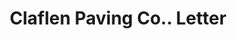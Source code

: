 ---
doi: 10.7916/D8ZP5J8Q
date_other: '1889'
date_other_textual: '1889'
form: correspondence
genre:
- Letters (correspondence)
name:
- Claflen Paving Co.
object_in_context_url: https://biggert.cul.columbia.edu/items/view/ave_biggert_01279
subject_hierarchical_geographic:
- Cleveland, Ohio, United States
subject_name:
- Claflen Paving Co.
title: Claflen Paving Co.. Letter
sort_title: Claflen Paving Co.. Letter
call_number: ave_biggert_01279
coordinates:
- 41.48222222222223,-81.66972222222223
pid: ave_biggert_01279
identifiers: ave_biggert_01279
permalink: /biggert/ave_biggert_01279/
layout: iiif-image-page
---